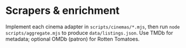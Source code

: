 # Scrapers & enrichment

Implement each cinema adapter in `scripts/cinemas/*.mjs`, then run `node scripts/aggregate.mjs` to produce `data/listings.json`. Use TMDb for metadata; optional OMDb (patron) for Rotten Tomatoes.
